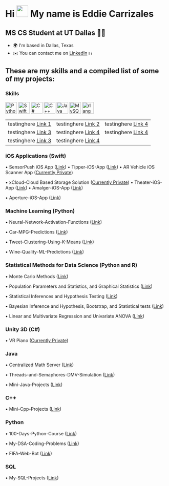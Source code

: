 Hi <img src="https://user-images.githubusercontent.com/18350557/176309783-0785949b-9127-417c-8b55-ab5a4333674e.gif" width="36" height="36" /> My name is Eddie Carrizales
========================================================================================================================================

MS CS Student at UT Dallas 👨‍💻
--------------------------------

* 🌍 I'm based in Dallas, Texas
* ✉️ You can contact me on [LinkedIn](https://www.linkedin.com/in/eddiecarrizales/) <a href="https://www.linkedin.com/in/eddiecarrizales/" target="_blank" rel="noreferrer"><img src="https://raw.githubusercontent.com/danielcranney/readme-generator/main/public/icons/socials/linkedin.svg" width="12" height="12" alt="LinkedIn" /></a>

These are my skills and a compiled list of some of my projects:
--------------------------------

### Skills

<p align="left">
<a href="https://www.python.org/" target="_blank" rel="noreferrer"><img src="https://raw.githubusercontent.com/danielcranney/readme-generator/main/public/icons/skills/python-colored.svg" width="36" height="36" alt="Python" /></a>
<a href="https://developer.apple.com/swift/" target="_blank" rel="noreferrer"><img src="https://raw.githubusercontent.com/danielcranney/readme-generator/main/public/icons/skills/swift-colored.svg" width="36" height="36" alt="Swift" /></a>
<a href="https://docs.microsoft.com/en-us/dotnet/csharp/" target="_blank" rel="noreferrer"><img src="https://raw.githubusercontent.com/danielcranney/readme-generator/main/public/icons/skills/csharp-colored.svg" width="36" height="36" alt="C#" /></a>
<a href="https://docs.microsoft.com/en-us/cpp/?view=msvc-170" target="_blank" rel="noreferrer"><img src="https://raw.githubusercontent.com/danielcranney/readme-generator/main/public/icons/skills/cplusplus-colored.svg" width="36" height="36" alt="C++" /></a>
<a href="https://www.oracle.com/java/" target="_blank" rel="noreferrer"><img src="https://raw.githubusercontent.com/danielcranney/readme-generator/main/public/icons/skills/java-colored.svg" width="36" height="36" alt="Java" /></a>
<a href="https://www.mysql.com/" target="_blank" rel="noreferrer"><img src="https://raw.githubusercontent.com/danielcranney/readme-generator/main/public/icons/skills/mysql-colored.svg" width="36" height="36" alt="MySQL" /></a>
<a href="https://www.r-project.org/" target="_blank" rel="noreferrer"><img src="https://raw.githubusercontent.com/danielcranney/readme-generator/main/public/icons/skills/rlang-colored.svg" width="36" height="36" alt="rlang" /></a>
</p>

<table>
  <tr>
    <td> testinghere <a href="https://example.com">Link 1</a></td>
    <td> testinghere <a href="https://example.com">Link 2</a></td>
    <td> testinghere <a href="https://example.com">Link 4</a></td>
  </tr>
  <tr>
    <td> testinghere <a href="https://example.com">Link 3</a></td>
    <td> testinghere <a href="https://example.com">Link 4</a></td>
    <td> testinghere <a href="https://example.com">Link 4</a></td>
  </tr>
    <tr>
    <td> testinghere <a href="https://example.com">Link 3</a></td>
    <td> testinghere <a href="https://example.com">Link 4</a></td>
  </tr>
</table>


### iOS Applications (Swift)

•	SensorPush iOS App  ([Link](https://github.com/Eddie-Carrizales/SensorPush-IOS-App))  •	Tipper-iOS-App ([Link](https://github.com/Eddie-Carrizales/Tipper-IOS-App))  •	AR Vehicle iOS Scanner App ([Currently Private](https://github.com/Eddie-Carrizales/AR-Vehicle-Scanner-IOS-App))

•	xCloud-Cloud Based Storage Solution ([Currently Private](https://github.com/Eddie-Carrizales/xCloud))  •	Theater-iOS-App ([Link](https://github.com/Eddie-Carrizales/Theater-IOS-App))  •	Amalger-iOS-App ([Link](https://github.com/Eddie-Carrizales/Amalger-IOS-App))

•	Aperture-iOS-App ([Link](https://github.com/Eddie-Carrizales/Aperture-IOS-App))

### Machine Learning (Python)

•	Neural-Network-Activation-Functions ([Link](https://github.com/Eddie-Carrizales/Neural-Network-Activation-Functions))

•	Car-MPG-Predictions ([Link](https://github.com/Eddie-Carrizales/Car-MPG-Predictions))

•	Tweet-Clustering-Using-K-Means ([Link](https://github.com/Eddie-Carrizales/Tweet-Clustering-Using-K-Means))

•	Wine-Quality-ML-Predictions ([Link](https://github.com/Eddie-Carrizales/Wine-Quality-ML-Predictions))

### Statistical Methods for Data Science (Python and R)
•	Monte Carlo Methods ([Link](https://github.com/Eddie-Carrizales/Monte-Carlo-Methods))

•	Population Parameters and Statistics, and Graphical Statistics ([Link](https://github.com/Eddie-Carrizales/Population-Parameters-and-Statistics-and-Graphical-Statistics))

•	Statistical Inferences and Hypothesis Testing ([Link](https://github.com/Eddie-Carrizales/))

•	Bayesian Inference and Hypothesis, Bootstrap, and Statistical tests ([Link](https://github.com/Eddie-Carrizales/))

•	Linear and Multivariate Regression and Univariate ANOVA ([Link](https://github.com/Eddie-Carrizales/))

### Unity 3D (C#)

•	VR Piano ([Currently Private](https://github.com/Eddie-Carrizales/VR-Piano))

### Java 

•	Centralized Math Server ([Link](https://github.com/Eddie-Carrizales/Centralized-Math-Server))

•	Threads-and-Semaphores-DMV-Simulation ([Link](https://github.com/Eddie-Carrizales/Threads-and-Semaphores-DMV-Simulation))

•	Mini-Java-Projects ([Link](https://github.com/Eddie-Carrizales/Mini-Java-Projects))

### C++ 

•	Mini-Cpp-Projects ([Link](https://github.com/Eddie-Carrizales/Mini-Cpp-Projects))

### Python 

•	100-Days-Python-Course ([Link](https://github.com/Eddie-Carrizales/100-Days-Python-Course))

•	My-DSA-Coding-Problems ([Link](https://github.com/Eddie-Carrizales/My-DSA-Coding-Problems))

•	FIFA-Web-Bot ([Link](https://github.com/Eddie-Carrizales/FIFA-Web-Bot))

### SQL

•	My-SQL-Projects ([Link](https://github.com/Eddie-Carrizales/My-SQL-Projects))
